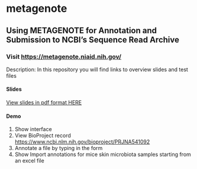 # metagenote
## Using METAGENOTE for Annotation and Submission to NCBI’s Sequence Read Archive
### Visit <https://metagenote.niaid.nih.gov/>

Description: In this repository you will find links to overview slides and test files

#### Slides ####
[View slides in pdf format HERE](https://proj-bip-prod-publicread.s3.amazonaws.com/training/metagenote/METAGENOTE_demo_2019.pdf)

#### Demo ###
1. Show interface
2. View BioProject record https://www.ncbi.nlm.nih.gov/bioproject/PRJNA541092
2. Annotate a file by typing in the form
3. Show Import annotations for mice skin microbiota samples starting from an excel file
